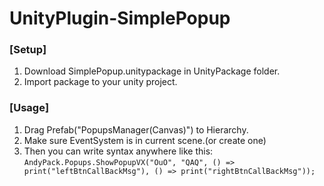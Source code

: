 # UnityPlugin-SimplePopup
### [Setup]
1. Download SimplePopup.unitypackage in UnityPackage folder.
2. Import package to your unity project.

### [Usage]
1. Drag Prefab("PopupsManager(Canvas)") to Hierarchy.
2. Make sure EventSystem is in current scene.(or create one)
3. Then you can write syntax anywhere like this:
`AndyPack.Popups.ShowPopupVX("OuO", "QAQ", () => print("leftBtnCallBackMsg"), () => print("rightBtnCallBackMsg"));`

